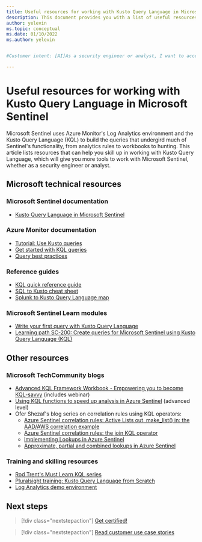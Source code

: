 ```yaml
---
title: Useful resources for working with Kusto Query Language in Microsoft Sentinel
description: This document provides you with a list of useful resources for working with Kusto Query Language in Microsoft Sentinel.
author: yelevin
ms.topic: conceptual
ms.date: 01/10/2022
ms.author: yelevin


#Customer intent: [AI]As a security engineer or analyst, I want to access resources for learning Kusto Query Language (KQL) so that I can effectively use Microsoft Sentinel for analytics, workbooks, and hunting.

---
```


# Useful resources for working with Kusto Query Language in Microsoft Sentinel

Microsoft Sentinel uses Azure Monitor's Log Analytics environment and the Kusto Query Language (KQL) to build the queries that undergird much of Sentinel's functionality, from analytics rules to workbooks to hunting. This article lists resources that can help you skill up in working with Kusto Query Language, which will give you more tools to work with Microsoft Sentinel, whether as a security engineer or analyst.

## Microsoft technical resources

### Microsoft Sentinel documentation
- [Kusto Query Language in Microsoft Sentinel](kusto-overview.md)

### Azure Monitor documentation
- [Tutorial: Use Kusto queries](/azure/data-explorer/kusto/query/tutorial?pivots=azuremonitor)
- [Get started with KQL queries](../azure-monitor/logs/get-started-queries.md)
- [Query best practices](/azure/data-explorer/kusto/query/best-practices)

### Reference guides
- [KQL quick reference guide](/azure/data-explorer/kql-quick-reference)
- [SQL to Kusto cheat sheet](/azure/data-explorer/kusto/query/sqlcheatsheet)
- [Splunk to Kusto Query Language map](/azure/data-explorer/kusto/query/splunk-cheat-sheet)

### Microsoft Sentinel Learn modules
- [Write your first query with Kusto Query Language](/training/modules/write-first-query-kusto-query-language/)
- [Learning path SC-200: Create queries for Microsoft Sentinel using Kusto Query Language (KQL)](/training/paths/sc-200-utilize-kql-for-azure-sentinel/)

## Other resources

### Microsoft TechCommunity blogs
- [Advanced KQL Framework Workbook - Empowering you to become KQL-savvy](https://techcommunity.microsoft.com/t5/microsoft-sentinel-blog/advanced-kql-framework-workbook-empowering-you-to-become-kql/ba-p/3033766) (includes webinar)
- [Using KQL functions to speed up analysis in Azure Sentinel](https://techcommunity.microsoft.com/t5/microsoft-sentinel-blog/using-kql-functions-to-speed-up-analysis-in-azure-sentinel/ba-p/712381) (advanced level)
- Ofer Shezaf's blog series on correlation rules using KQL operators:
  - [Azure Sentinel correlation rules: Active Lists out, make_list() in: the AAD/AWS correlation example](https://techcommunity.microsoft.com/t5/microsoft-sentinel-blog/azure-sentinel-correlation-rules-active-lists-out-make-list-in/ba-p/1029225)
  - [Azure Sentinel correlation rules: the join KQL operator](https://techcommunity.microsoft.com/t5/microsoft-sentinel-blog/azure-sentinel-correlation-rules-the-join-kql-operator/ba-p/1041500)
  - [Implementing Lookups in Azure Sentinel](https://techcommunity.microsoft.com/t5/microsoft-sentinel-blog/implementing-lookups-in-azure-sentinel/ba-p/1091306)
  - [Approximate, partial and combined lookups in Azure Sentinel](https://techcommunity.microsoft.com/t5/microsoft-sentinel-blog/approximate-partial-and-combined-lookups-in-azure-sentinel/ba-p/1393795)

### Training and skilling resources
- [Rod Trent's Must Learn KQL series](https://github.com/rod-trent/MustLearnKQL)
- [Pluralsight training: Kusto Query Language from Scratch](https://www.pluralsight.com/courses/kusto-query-language-kql-from-scratch)
- [Log Analytics demo environment](https://aka.ms/LADemo)

## Next steps

> [!div class="nextstepaction"]
> [Get certified!](/training/paths/security-ops-sentinel/)

> [!div class="nextstepaction"]
> [Read customer use case stories](https://customers.microsoft.com/en-us/search?sq=%22Azure%20Sentinel%20%22&ff=&p=0&so=story_publish_date%20desc)
